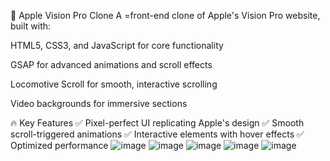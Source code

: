 🍏 Apple Vision Pro Clone
A =front-end clone of Apple's Vision Pro website, built with:

HTML5, CSS3, and JavaScript for core functionality

GSAP for advanced animations and scroll effects

Locomotive Scroll for smooth, interactive scrolling

Video backgrounds for immersive sections

🔥 Key Features
✅ Pixel-perfect UI replicating Apple's design
✅ Smooth scroll-triggered animations
✅ Interactive elements with hover effects
✅ Optimized performance
![image](https://github.com/user-attachments/assets/c77b7fa4-4820-4e2c-b072-6fe133a7f4a3)
![image](https://github.com/user-attachments/assets/c6149865-a94f-44f6-b4a8-cab24032edf7)
![image](https://github.com/user-attachments/assets/3c6176e2-dd2f-44a3-9559-dc7b411ae1f6)
![image](https://github.com/user-attachments/assets/78338574-3207-4563-8bd5-cfbe0ebb993a)
![image](https://github.com/user-attachments/assets/20566583-8f78-4f37-a2ab-0857511fa48a)
